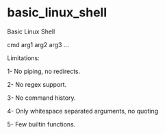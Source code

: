 # basic_linux_shell
Basic Linux Shell

cmd arg1 arg2 arg3 ...

Limitations:

1- No piping, no redirects.

2- No regex support.

3- No command history.

4- Only whitespace separated arguments, no quoting

5- Few builtin functions.
